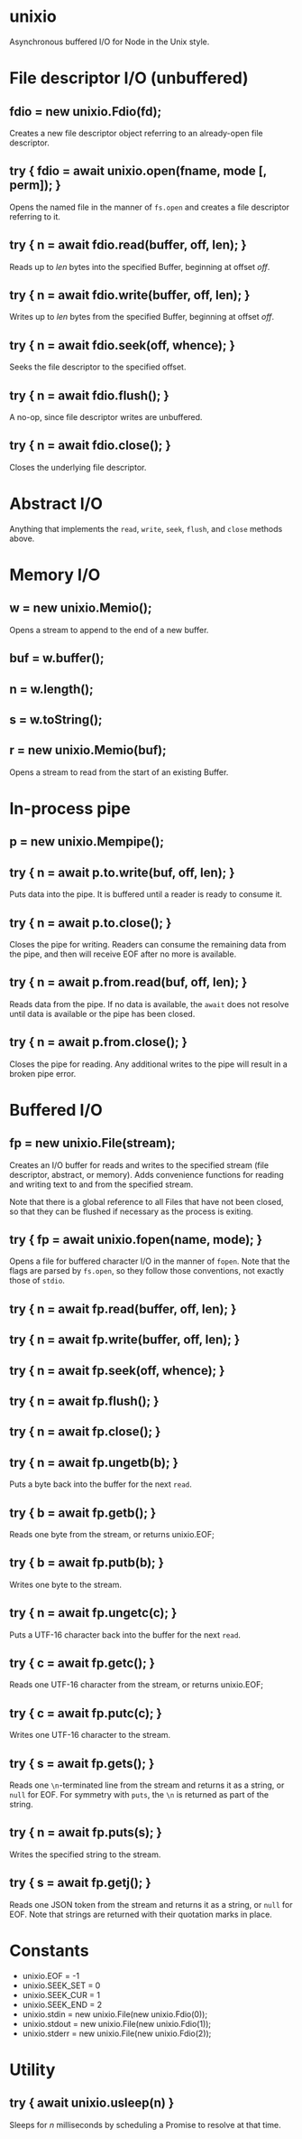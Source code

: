 unixio
======

Asynchronous buffered I/O for Node in the Unix style.

File descriptor I/O (unbuffered)
================================

## fdio = new unixio.Fdio(fd);

Creates a new file descriptor object referring to an already-open file descriptor.

## try { fdio = await unixio.open(fname, mode [, perm]); }

Opens the named file in the manner of `fs.open` and creates a file descriptor referring to it.

## try { n = await fdio.read(buffer, off, len); }

Reads up to *len* bytes into the specified Buffer, beginning at offset *off*.

## try { n = await fdio.write(buffer, off, len); }

Writes up to *len* bytes from the specified Buffer, beginning at offset *off*.

## try { n = await fdio.seek(off, whence); }

Seeks the file descriptor to the specified offset.

## try { n = await fdio.flush(); }

A no-op, since file descriptor writes are unbuffered.

## try { n = await fdio.close(); }

Closes the underlying file descriptor.

Abstract I/O
============

Anything that implements the `read`, `write`, `seek`, `flush`, and `close` methods above.

Memory I/O
==========

## w = new unixio.Memio();

Opens a stream to append to the end of a new buffer.

## buf = w.buffer();

## n = w.length();

## s = w.toString();

## r = new unixio.Memio(buf);

Opens a stream to read from the start of an existing Buffer.

In-process pipe
===============

## p = new unixio.Mempipe();

## try { n = await p.to.write(buf, off, len); }

Puts data into the pipe. It is buffered until a reader is ready to consume it.

## try { n = await p.to.close(); }

Closes the pipe for writing. Readers can consume the remaining data from the pipe,
and then will receive EOF after no more is available.

## try { n = await p.from.read(buf, off, len); }

Reads data from the pipe. If no data is available, the `await` does not resolve
until data is available or the pipe has been closed.

## try { n = await p.from.close(); }

Closes the pipe for reading. Any additional writes to the pipe will result in
a broken pipe error.

Buffered I/O
============

## fp = new unixio.File(stream);

Creates an I/O buffer for reads and writes to the specified stream (file descriptor, abstract, or memory).
Adds convenience functions for reading and writing text to and from the specified stream.

Note that there is a global reference to all Files that have not been closed, so that they can be flushed
if necessary as the process is exiting.

## try { fp = await unixio.fopen(name, mode); }

Opens a file for buffered character I/O in the manner of `fopen`. Note that the flags are parsed by
`fs.open`, so they follow those conventions, not exactly those of `stdio`.

## try { n = await fp.read(buffer, off, len); }

## try { n = await fp.write(buffer, off, len); }

## try { n = await fp.seek(off, whence); }

## try { n = await fp.flush(); }

## try { n = await fp.close(); }

## try { n = await fp.ungetb(b); }

Puts a byte back into the buffer for the next `read`.

## try { b = await fp.getb(); }

Reads one byte from the stream, or returns unixio.EOF;

## try { b = await fp.putb(b); }

Writes one byte to the stream.

## try { n = await fp.ungetc(c); }

Puts a UTF-16 character back into the buffer for the next `read`.

## try { c = await fp.getc(); }

Reads one UTF-16 character from the stream, or returns unixio.EOF;

## try { c = await fp.putc(c); }

Writes one UTF-16 character to the stream.

## try { s = await fp.gets(); }

Reads one `\n`-terminated line from the stream and returns it as a string, or `null` for EOF.
For symmetry with `puts`, the `\n` is returned as part of the string.

## try { n = await fp.puts(s); }

Writes the specified string to the stream.

## try { s = await fp.getj(); }

Reads one JSON token from the stream and returns it as a string, or `null` for EOF.
Note that strings are returned with their quotation marks in place.

Constants
=========

 * unixio.EOF = -1
 * unixio.SEEK_SET = 0
 * unixio.SEEK_CUR = 1
 * unixio.SEEK_END = 2
 * unixio.stdin = new unixio.File(new unixio.Fdio(0));
 * unixio.stdout = new unixio.File(new unixio.Fdio(1));
 * unixio.stderr = new unixio.File(new unixio.Fdio(2));

Utility
=======

## try { await unixio.usleep(n) }

Sleeps for *n* milliseconds by scheduling a Promise to resolve at that time.
